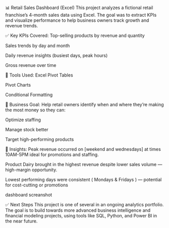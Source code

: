 📊 Retail Sales Dashboard (Excel)
This project analyzes a fictional retail franchise’s 4-month sales data using Excel. The goal was to extract KPIs and visualize performance to help business owners track growth and revenue trends.

✅ Key KPIs Covered:
Top-selling products by revenue and quantity

Sales trends by day and month

Daily revenue insights (busiest days, peak hours)

Gross revenue over time

📁 Tools Used:
Excel Pivot Tables

Pivot Charts

Conditional Formatting

 🎯 Business Goal:
Help retail owners identify when and where they’re making the most money so they can:

Optimize staffing

Manage stock better

Target high-performing products

🧠 Insights:
Peak revenue occurred on [weekend and wednesdays]  at times 10AM-5PM ideal for promotions and staffing.

Product Dairy brought in the highest revenue despite lower sales volume — high-margin opportunity.

Lowest performing days were consistent ( Mondays & Fridays ) — potential for cost-cutting or promotions

dashboard screanshot

✅ Next Steps
This project is one of several in an ongoing analytics portfolio. The goal is to build towards more advanced business intelligence and financial modeling projects, using tools like SQL, Python, and Power BI in the near future.

